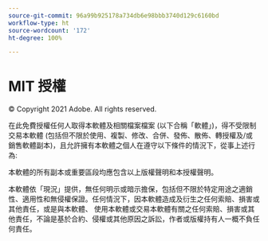 ```yaml
---
source-git-commit: 96a99b925178a734db6e98bbb3740d129c6160bd
workflow-type: ht
source-wordcount: '172'
ht-degree: 100%

---
```

# MIT 授權

© Copyright 2021 Adobe. All rights reserved.

在此免費授權任何人取得本軟體及相關檔案檔案
(以下合稱「軟體」)，得不受限制交易本軟體
(包括但不限於使用、複製、修改、合併、發佈、散佈、轉授權及/或銷售軟體副本)，且允許擁有本軟體之個人在遵守以下條件的情況下，從事上述行為:

本軟體的所有副本或重要區段均應包含以上版權聲明和本授權聲明。

本軟體依「現況」提供，無任何明示或暗示擔保，包括但不限於特定用途之適銷性、適用性和無侵權保證。任何情況下，因本軟體造成及衍生之任何索賠、損害或其他責任，或是與本軟體、
使用本軟體或交易本軟體有關之任何索賠、損害或其他責任，不論是基於合約、侵權或其他原因之訴訟，作者或版權持有人一概不負任何責任。
